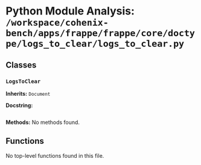# Python Module Analysis: `/workspace/cohenix-bench/apps/frappe/frappe/core/doctype/logs_to_clear/logs_to_clear.py`

## Classes

### `LogsToClear`
**Inherits:** `Document`


**Docstring:**
```

```

**Methods:**
No methods found.




## Functions

No top-level functions found in this file.
